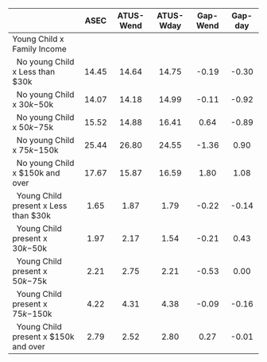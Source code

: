 
|                      |         ASEC |    ATUS-Wend |    ATUS-Wday |     Gap-Wend |      Gap-day |
| -------------------- | :----------: | :----------: | :----------: | :----------: | :----------: |
| Young Child x Family Income |              |              |              |              |              |
| &nbsp;&nbsp;No young Child x Less than $30k |        14.45 |        14.64 |        14.75 |        -0.19 |        -0.30 |
| &nbsp;&nbsp;No young Child x $30k-$50k |        14.07 |        14.18 |        14.99 |        -0.11 |        -0.92 |
| &nbsp;&nbsp;No young Child x $50k-$75k |        15.52 |        14.88 |        16.41 |         0.64 |        -0.89 |
| &nbsp;&nbsp;No young Child x $75k-$150k |        25.44 |        26.80 |        24.55 |        -1.36 |         0.90 |
| &nbsp;&nbsp;No young Child x $150k and over |        17.67 |        15.87 |        16.59 |         1.80 |         1.08 |
| &nbsp;&nbsp;Young Child present x Less than $30k |         1.65 |         1.87 |         1.79 |        -0.22 |        -0.14 |
| &nbsp;&nbsp;Young Child present x $30k-$50k |         1.97 |         2.17 |         1.54 |        -0.21 |         0.43 |
| &nbsp;&nbsp;Young Child present x $50k-$75k |         2.21 |         2.75 |         2.21 |        -0.53 |         0.00 |
| &nbsp;&nbsp;Young Child present x $75k-$150k |         4.22 |         4.31 |         4.38 |        -0.09 |        -0.16 |
| &nbsp;&nbsp;Young Child present x $150k and over |         2.79 |         2.52 |         2.80 |         0.27 |        -0.01 |

